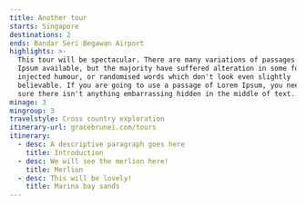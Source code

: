 ```yaml
---
title: Another tour
starts: Singapore
destinations: 2
ends: Bandar Seri Begawan Airport
highlights: >-
  This tour will be spectacular. There are many variations of passages of Lorem
  Ipsum available, but the majority have suffered alteration in some form, by
  injected humour, or randomised words which don't look even slightly
  believable. If you are going to use a passage of Lorem Ipsum, you need to be
  sure there isn't anything embarrassing hidden in the middle of text.
minage: 3
mingroup: 3
travelstyle: Cross country exploration
itinerary-url: gracebrunei.com/tours
itinerary:
  - desc: A descriptive paragraph goes here
    title: Introduction
  - desc: We will see the merlion here!
    title: Merlion
  - desc: This will be lovely!
    title: Marina bay sands
---
```



